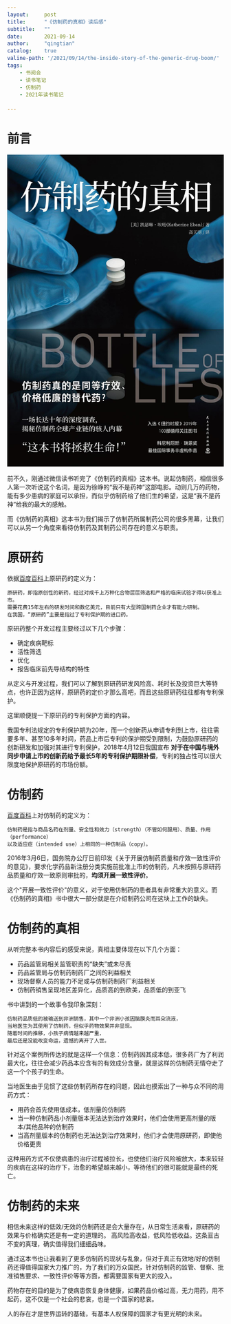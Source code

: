 ```yaml
---
layout:     post
title:      "《仿制药的真相》读后感"
subtitle:   ""
date:       2021-09-14
author:     "qingtian"
catalog:    true
valine-path: '/2021/09/14/the-inside-story-of-the-generic-drug-boom/'
tags:
    - 书阅会
    - 读书笔记
    - 仿制药
    - 2021年读书笔记

---
```


# 前言

![仿制药的真相](/img/20210914/1.jpg)

前不久，刚通过微信读书听完了《仿制药的真相》这本书。说起仿制药，相信很多人第一次听说这个名词，是因为徐峥的“我不是药神”这部电影。动则几万的药物，能有多少患病的家庭可以承担，而似乎仿制药给了他们生的希望，这是“我不是药神”给我的最大的感触。

而《仿制药的真相》这本书为我们揭示了仿制药所属制药公司的很多黑幕，让我们可以从另一个角度来看待仿制药及其制药公司存在的意义与职责。

# 原研药

依据[百度百科](https://baike.baidu.com/item/%E5%8E%9F%E7%A0%94%E8%8D%AF/5478646)上原研药的定义为：

```
原研药，即指原创性的新药，经过对成千上万种化合物层层筛选和严格的临床试验才得以获准上市。
需要花费15年左右的研发时间和数亿美元，目前只有大型跨国制药企业才有能力研制。 
在我国，“原研药”主要是指过了专利保护期的进口药。
```

原研药整个开发过程主要经过以下几个步骤：

- 确定疾病靶标
- 活性筛选
- 优化
- 报告临床前先导结构的特性

从定义与开发过程，我们可以了解到原研药研发风险高、耗时长及投资巨大等特点，也许正因为这样，原研药的定价才那么高吧，而且这些原研药往往都有专利保护。

这里顺便提一下原研药的专利保护方面的内容。

我国专利法规定的专利保护期为20年，而一个创新药从申请专利到上市，往往需要多年、甚至10多年时间，药品上市后专利的保护期受到限制，为鼓励原研药的创新研发和加强对其进行专利保护，2018年4月12日我国宣布 **对于在中国与境外同步申请上市的创新药给予最长5年的专利保护期限补偿**，专利的独占性可以很大限度地保护原研药的市场份额。

# 仿制药

[百度百科](https://baike.baidu.com/item/%E4%BB%BF%E5%88%B6%E8%8D%AF/10483601)上对仿制药的定义为：

```
仿制药是指与商品名药在剂量、安全性和效力（strength）（不管如何服用）、质量、作用（performance）
以及适应症（intended use）上相同的一种仿制品（copy）。
```

2016年3月6日，国务院办公厅日前印发《关于开展仿制药质量和疗效一致性评价的意见》，要求化学药品新注册分类实施前批准上市的仿制药，凡未按照与原研药品质量和疗效一致原则审批的，**均须开展一致性评价**。

这个"开展一致性评价"的意义，对于使用仿制药的患者具有非常重大的意义。而《仿制药的真相》书中很大一部分就是在介绍制药公司在这块上工作的缺失。

# 仿制药的真相

从听完整本书内容后的感受来说，真相主要体现在以下几个方面：

- 药品监管局相关监管职责的“缺失”或未尽责
- 药品监管局与仿制药制药厂之间的利益相关
- 现场督察人员的能力不足或与仿制药制药厂利益相关
- 仿制药销售呈现地区差异化，品质高的到欧美，品质低的到亚飞

书中讲到的一个故事令我印象深刻：

```
仿制药品质低的被输送到非洲销售，其中一个非洲小孩因脑膜炎而耳朵流液，
当地医生为其使用了仿制药，但似乎药物效果并非显现。
随着时间的推移，小孩子病情越来越严重，
最后还是没能改变命运，遗憾的离开了人世。
```

针对这个案例所传达的就是这样一个信息：仿制药因其成本低，很多药厂为了利润最大化，往往会减少药品本应含有的有效成分含量，就是这样的仿制药无情夺走了这一个个孩子的生命。

当地医生由于见惯了这些仿制药所存在的问题，因此也摸索出了一种与众不同的用药方式：

- 用药会首先使用低成本，低剂量的仿制药
- 当一种仿制药品小剂量版本无法达到治疗效果时，他们会使用更高剂量的版本/其他品种的仿制药
- 当高剂量版本的仿制药也无法达到治疗效果时，他们才会使用原研药，即使他价格更贵

这种用药方式不仅使病患的治疗过程被拉长，也使他们治疗风险被放大，本来较轻的疾病在这样的治疗下，治愈的希望越来越小，等待他们的很可能就是最终的死亡。

# 仿制药的未来

相信未来这样的低效/无效的仿制药还是会大量存在，从日常生活来看，原研药的效果与价格确实还是有一定的道理的。 高风险高收益，低风险低收益。这条亘古不变的真理，确实值得我们细细品味。

通过这本书也让我看到了更多仿制药的现状与乱象，但对于真正有效地/好的仿制药还得值得国家大力推广的，为了我们的万众国民，针对仿制药的监管、督察、批准销售要求、一致性评价等等方面，都需要国家有更大的投入。

药物存在的目的是为了使病患恢复身体健康，如果药品价格过高，无力用药，用不起药，这不仅是一个社会的悲哀，也是一个国家的悲哀。

人的存在才是世界运转的基础，有基本人权保障的国家才有更光明的未来。

